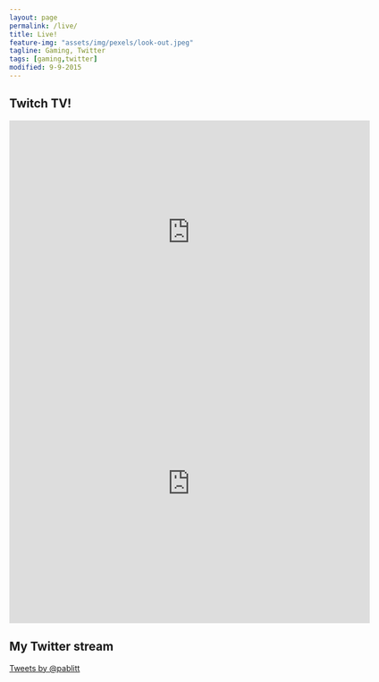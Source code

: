 ```yaml
---
layout: page
permalink: /live/
title: Live!
feature-img: "assets/img/pexels/look-out.jpeg"
tagline: Gaming, Twitter
tags: [gaming,twitter]
modified: 9-9-2015
---
```

## Twitch TV!


<iframe src="http://www.twitch.tv/pablitt1985/embed" frameborder="0" scrolling="no" height="400" width="645"></iframe>

<iframe src="http://www.twitch.tv/pablitt1985/chat?popout=true" frameborder="0" scrolling="no" height="500" width="645"></iframe>

## My Twitter stream

<a class="twitter-timeline" data-dnt="true" href="https://twitter.com/pablitt" data-widget-id="641452474575028224" height="500" width="645" data-chrome="nofooter noborders noscrollbar">Tweets by @pablitt</a>
<script>!function(d,s,id){var js,fjs=d.getElementsByTagName(s)[0],p=/^http:/.test(d.location)?'http':'https';if(!d.getElementById(id)){js=d.createElement(s);js.id=id;js.src=p+"://platform.twitter.com/widgets.js";fjs.parentNode.insertBefore(js,fjs);}}(document,"script","twitter-wjs");</script>

